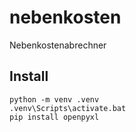 # nebenkosten
Nebenkostenabrechner

## Install

```
python -m venv .venv
.venv\Scripts\activate.bat
pip install openpyxl
```